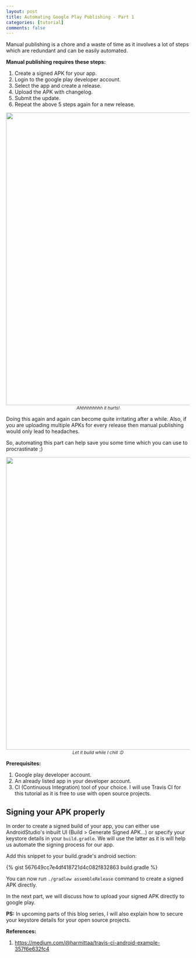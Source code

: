 ```yaml
---
layout: post
title: Automating Google Play Publishing - Part 1
categories: [tutorial]
comments: false
---
```


Manual publishing is a chore and a waste of time as it involves a lot of steps which are redundant and can be easily automated.

<!--more-->

**Manual publishing requires these steps:**

1. Create a signed APK for your app.
2. Login to the google play developer account.
3. Select the app and create a release.
4. Upload the APK with changelog.
5. Submit the update.
6. Repeat the above 5 steps again for a new release.

<p align="center">
  <img src="https://i.imgur.com/egPFU9T.gif" width="800">
  <i style="font-size:12px">Ahhhhhhhhh it hurts!</i>
</p>

Doing this again and again can become quite irritating after a while. Also, if you are uploading multiple APKs for every release then manual publishing would only lead to headaches.

So, automating this part can help save you some time which you can use to procrastinate ;)

<p align="center">
  <img src="https://i.imgur.com/SMj7ttv.gif" width="800">
  <i style="font-size:12px">Let it build while I chill :D</i>
</p>

**Prerequisites:**

1. Google play developer account.
2. An already listed app in your developer account.
3. CI (Continuous Integration) tool of your choice. I will use Travis CI for this tutorial as it is free to use with open source projects.

## Signing your APK properly

In order to create a signed build of your app, you can either use AndroidStudio's inbuilt UI (Build > Generate Signed APK...) or specify your keystore details in your `build.gradle`. We will use the latter as it is will help us automate the signing process for our app.

Add this snippet to your build.grade's android section:

{% gist 567649cc7e4df418721d4c082f832863 build.gradle %}

You can now run `./gradlew assembleRelease` command to create a signed APK directly.

In the next part, we will discuss how to upload your signed APK directly to google play.

**PS:** In upcoming parts of this blog series, I will also explain how to secure your keystore details for your open source projects.

**References:**

1. <https://medium.com/@harmittaa/travis-ci-android-example-357f6e632fc4>